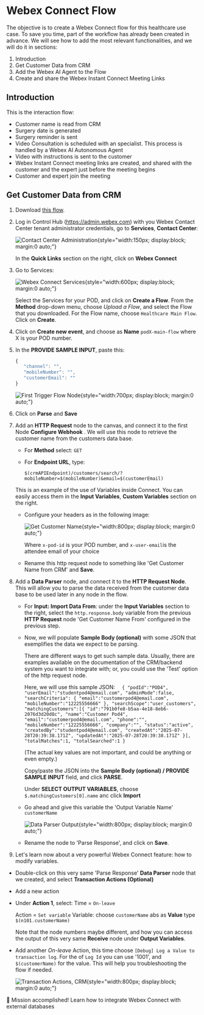 # Webex Connect Flow

The objective is to create a Webex Connect flow for this healthcare use case. To save you time, part of the workflow has already been created in advance. We will see how to add the most relevant functionalities, and we will do it in sections:

1. Introduction
2. Get Customer Data from CRM
3. Add the Webex AI Agent to the Flow
4. Create and share the Webex Instant Connect Meeting Links

## Introduction

This is the interaction flow:

* Customer name is read from CRM
* Surgery date is generated
* Surgery reminder is sent
* Video Consultation is scheduled with an specialist. This process is handled by a Webex AI Autonomous Agent
* Video with instructions is sent to the customer
* Webex Instant Connect meeting links are created, and shared with the customer and the expert just before the meeting begins
* Customer and expert join the meeting

## Get Customer Data from CRM

1. Download [this flow](Healthcare-Main-Flow.workflow).

2. Log in Control Hub (https://admin.webex.com) with you Webex Contact Center tenant administrator credentials, go to **Services**, **Contact Center**:

      ![Contact Center Administration](images/cc-admin.png){style="width:150px; display:block; margin:0 auto;"}

      In the **Quick Links** section on the right, click on **Webex Connect** 

3. Go to Services:

      ![Webex Connect Services](images/services-new.png){style="width:600px; display:block; margin:0 auto;"}

      Select the Services for your POD, and click on **Create a Flow**. From the **Method** drop-down menu, choose _Upload a Flow_, and select the Flow that you downloaded.
      For the Flow name, choose `Healthcare Main Flow`. Click on **Create**.

4. Click on **Create new event**, and choose as **Name** `podX-main-flow` where X is your POD number.

5. In the **PROVIDE SAMPLE INPUT**, paste this:

      ```js
      {
         "channel": "",
         "mobileNumber": "",
         "customerEmail": ""
      }
      ```

      ![First Trigger Flow Node](images/first-node.png){style="width:700px; display:block; margin:0 auto;"}

6. Click on **Parse** and **Save**

7. Add an **HTTP Request** node to the canvas, and connect it to the first Node **Configure Webhook** . We will use this node to retrieve the customer name from the customers data base.

      - For **Method** select: `GET`

      - For **Endpoint URL**, type: 
         ```
         $(crmAPIEndpoint)/customers/search/?mobileNumber=$(mobileNumber)&email=$(customerEmail)
         ```
      This is an example of the use of Variables inside Connect. You can easily access them in the **Input Variables**, **Custom Variables** section on the right.

      - Configure your headers as in the following image:

         ![Get Customer Name](images/http-request-crm.png){style="width:800px; display:block; margin:0 auto;"}
      
         Where `x-pod-id` is your POD number, and `x-user-email`is the attendee email of your choice

      - Rename this http request node to something like 'Get Customer Name from CRM' and **Save**.

8. Add a **Data Parser** node, and connect it to the **HTTP Request Node**. This will allow you to parse the data received from the customer data base to be used later in any node in the flow.

      - For **Input: Import Data From**: under the **Input Variables** section to the right, select the `http.response.body` variable from the previous **HTTP Request** node 'Get Customer Name From' configured in the previous step.

      - Now, we will populate **Sample Body (optional)** with some JSON that exemplifies the data we expect to be parsing.

         There are different ways to get such sample data. Usually, there are examples available on the documentation of the CRM/backend system you want to integrate with; or, you could use the 'Test' option of the http request node.
         
         Here, we will use this sample JSON:
            ```  
            {
               "podId":"POD4",
               "userEmail":"studentpod4@email.com",
               "adminMode":false,
               "searchCriteria": {
                  "email":"customerpod4@email.com",
                  "mobileNumber":"12225556666"
               },
               "searchScope":"user_customers",
               "matchingCustomers":[{
                  "id":"791b0fe8-b5aa-4e18-8eb6-2076d3d20d8c",
                  "name":"Customer Pod4",
                  "email":"customerpod4@email.com",
                  "phone":"",
                  "mobileNumber":"12225556666",
                  "company":"",
                  "status":"active",
                  "createdBy":"studentpod4@email.com",
                  "createdAt":"2025-07-28T20:39:38.171Z",
                  "updatedAt":"2025-07-28T20:39:38.171Z"
               }],
               "totalMatches":1,
               "totalSearched":1
            }
            ```
      
         (The actual key values are not important, and could be anything or even empty.) 
         
         Copy/paste the JSON into the **Sample Body (optional) / PROVIDE SAMPLE INPUT** field, and click **PARSE**.
         
         Under **SELECT OUTPUT VARIABLES**, choose `$.matchingCustomers[0].name` anc click **Import**
                  
      - Go ahead and give this variable the 'Output Variable Name' `customerName`

         ![Data Parser Output](images/data-parser-output-crm..png){style="width:800px; display:block; margin:0 auto;"}
         
      - Rename the node to 'Parse Response', and click on **Save**.

9. Let's learn now about a very powerful Webex Connect feature: how to modify variables.

- Double-click on this very same 'Parse Response' **Data Parser** node that we created, and select **Transaction Actions (Optional)**

- Add a new action
- Under **Action 1**, select:
   Time = `On-leave`
    
   Action = `Set variable`
   Variable: choose `customerName` abs as **Value** type `$(n101.customerName)`
   
   Note that the node numbers maybe different, and how you can access the output of this very same **Receive** node under **Output Variables**.

- Add another _On-leave_ Action, this time choose `[Debug] Log a Value to transaction log`. For the of `Log Id` you can use '1001', and `$(customerName)` for the value. This will help you troubleshooting the flow if needed.

   ![Transaction Actions, CRM](images/trans-action-crm.png){style="width:800px; display:block; margin:0 auto;"}

🎯 Mission accomplished! Learn how to integrate Webex Connect with external databases

